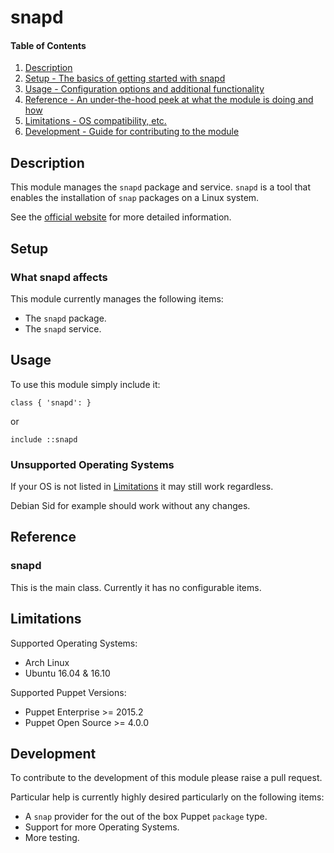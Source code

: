 # snapd

#### Table of Contents

1. [Description](#description)
1. [Setup - The basics of getting started with snapd](#setup)
1. [Usage - Configuration options and additional functionality](#usage)
1. [Reference - An under-the-hood peek at what the module is doing and how](#reference)
1. [Limitations - OS compatibility, etc.](#limitations)
1. [Development - Guide for contributing to the module](#development)

## Description

This module manages the `snapd` package and service. `snapd` is a tool that enables the installation of `snap` packages on a Linux system.

See the [official website](http://snapcraft.io/) for more detailed information.

## Setup

### What snapd affects

This module currently manages the following items:

* The `snapd` package.
* The `snapd` service.

## Usage

To use this module simply include it:

```puppet
class { 'snapd': }
```

or

```puppet
include ::snapd
```

### Unsupported Operating Systems

If your OS is not listed in [Limitations](#Limitations) it may still work regardless.

Debian Sid for example should work without any changes.

## Reference

### snapd

This is the main class. Currently it has no configurable items.

## Limitations

Supported Operating Systems:

* Arch Linux
* Ubuntu 16.04 & 16.10

Supported Puppet Versions:

* Puppet Enterprise >= 2015.2
* Puppet Open Source >= 4.0.0

## Development

To contribute to the development of this module please raise a pull request.

Particular help is currently highly desired particularly on the following items:

* A `snap` provider for the out of the box Puppet `package` type.
* Support for more Operating Systems.
* More testing.
